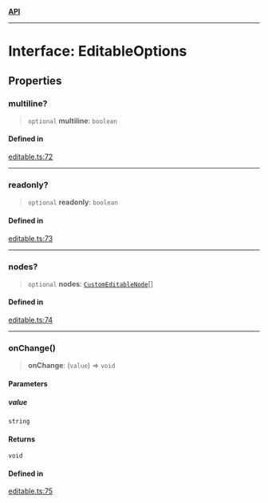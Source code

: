 [**API**](../API.md)

***

# Interface: EditableOptions

## Properties

### multiline?

> `optional` **multiline**: `boolean`

#### Defined in

[editable.ts:72](https://github.com/inokawa/edix/blob/d12ce9aa272b606f6a70f27bbca028b978a9489c/src/core/editable.ts#L72)

***

### readonly?

> `optional` **readonly**: `boolean`

#### Defined in

[editable.ts:73](https://github.com/inokawa/edix/blob/d12ce9aa272b606f6a70f27bbca028b978a9489c/src/core/editable.ts#L73)

***

### nodes?

> `optional` **nodes**: [`CustomEditableNode`](CustomEditableNode.md)[]

#### Defined in

[editable.ts:74](https://github.com/inokawa/edix/blob/d12ce9aa272b606f6a70f27bbca028b978a9489c/src/core/editable.ts#L74)

***

### onChange()

> **onChange**: (`value`) => `void`

#### Parameters

##### value

`string`

#### Returns

`void`

#### Defined in

[editable.ts:75](https://github.com/inokawa/edix/blob/d12ce9aa272b606f6a70f27bbca028b978a9489c/src/core/editable.ts#L75)
